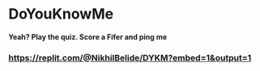 # DoYouKnowMe
#### Yeah? Play the quiz. Score a Fifer and ping me
### https://replit.com/@NikhilBelide/DYKM?embed=1&output=1
